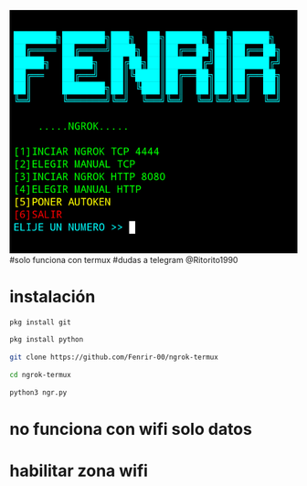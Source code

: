 ![Screenshot](ngrok.png)
#solo funciona con termux
#dudas a telegram @Ritorito1990
# instalación
```bash
pkg install git
```
```bash
pkg install python
```
```bash
git clone https://github.com/Fenrir-00/ngrok-termux
```
```bash
cd ngrok-termux
```
```bash
python3 ngr.py
```
# no funciona con wifi solo datos 
# habilitar zona wifi 
